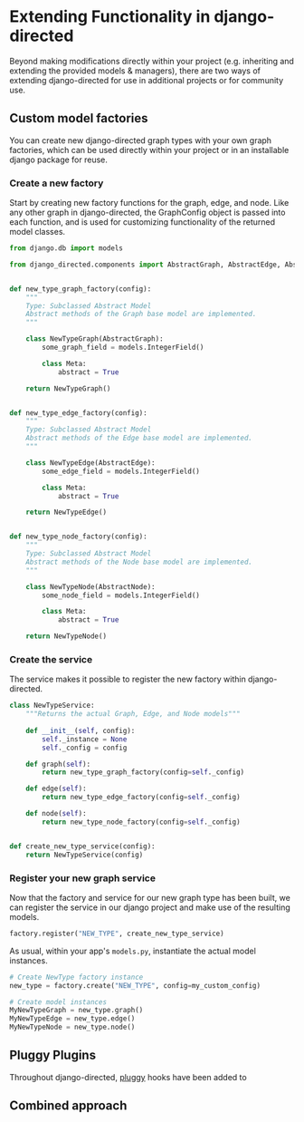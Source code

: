 # Extending Functionality in django-directed

Beyond making modifications directly within your project (e.g. inheriting and extending the provided models & managers), there are two ways of extending django-directed for use in additional projects or for community use.

## Custom model factories

You can create new django-directed graph types with your own graph factories, which can be used directly within your project or in an installable django package for reuse.

### Create a new factory

Start by creating new factory functions for the graph, edge, and node. Like any other graph in django-directed, the GraphConfig object is passed into each function, and is used for customizing functionality of the returned model classes.

```python
from django.db import models

from django_directed.components import AbstractGraph, AbstractEdge, AbstractNode


def new_type_graph_factory(config):
    """
    Type: Subclassed Abstract Model
    Abstract methods of the Graph base model are implemented.
    """

    class NewTypeGraph(AbstractGraph):
        some_graph_field = models.IntegerField()

        class Meta:
            abstract = True

    return NewTypeGraph()


def new_type_edge_factory(config):
    """
    Type: Subclassed Abstract Model
    Abstract methods of the Edge base model are implemented.
    """

    class NewTypeEdge(AbstractEdge):
        some_edge_field = models.IntegerField()

        class Meta:
            abstract = True

    return NewTypeEdge()


def new_type_node_factory(config):
    """
    Type: Subclassed Abstract Model
    Abstract methods of the Node base model are implemented.
    """

    class NewTypeNode(AbstractNode):
        some_node_field = models.IntegerField()

        class Meta:
            abstract = True

    return NewTypeNode()
```

### Create the service

The service makes it possible to register the new factory within django-directed.

```python
class NewTypeService:
    """Returns the actual Graph, Edge, and Node models"""
    
    def __init__(self, config):
        self._instance = None
        self._config = config

    def graph(self):
        return new_type_graph_factory(config=self._config)

    def edge(self):
        return new_type_edge_factory(config=self._config)

    def node(self):
        return new_type_node_factory(config=self._config)


def create_new_type_service(config):
    return NewTypeService(config)
```

### Register your new graph service

Now that the factory and service for our new graph type has been built, we can register the service in our django project and make use of the resulting models.

```python
factory.register("NEW_TYPE", create_new_type_service)
```

As usual, within your app's `models.py`, instantiate the actual model instances.

```python
# Create NewType factory instance
new_type = factory.create("NEW_TYPE", config=my_custom_config)

# Create model instances
MyNewTypeGraph = new_type.graph()
MyNewTypeEdge = new_type.edge()
MyNewTypeNode = new_type.node()
```

## Pluggy Plugins

Throughout django-directed, [pluggy](https://pluggy.readthedocs.io/en/stable/) hooks have been added to 

## Combined approach